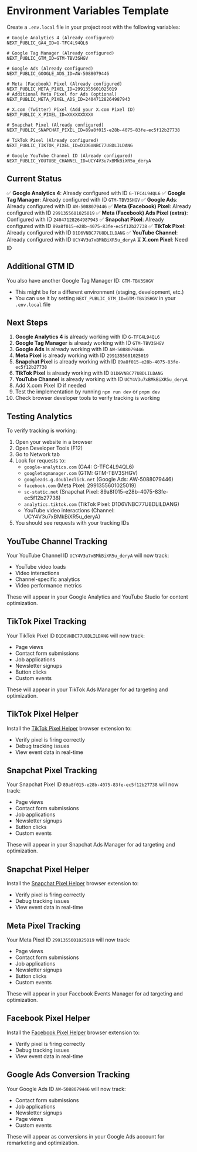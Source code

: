 # Environment Variables Template

Create a `.env.local` file in your project root with the following variables:

```env
# Google Analytics 4 (Already configured)
NEXT_PUBLIC_GA4_ID=G-TFC4L94QL6

# Google Tag Manager (Already configured)
NEXT_PUBLIC_GTM_ID=GTM-TBV3SHGV

# Google Ads (Already configured)
NEXT_PUBLIC_GOOGLE_ADS_ID=AW-5088079446

# Meta (Facebook) Pixel (Already configured)
NEXT_PUBLIC_META_PIXEL_ID=2991355601025019
# Additional Meta Pixel for Ads (optional)
NEXT_PUBLIC_META_PIXEL_ADS_ID=24047128264987943

# X.com (Twitter) Pixel (Add your X.com Pixel ID)
NEXT_PUBLIC_X_PIXEL_ID=XXXXXXXXXX

# Snapchat Pixel (Already configured)
NEXT_PUBLIC_SNAPCHAT_PIXEL_ID=89a8f015-e28b-4075-83fe-ec5f12b27738

# TikTok Pixel (Already configured)
NEXT_PUBLIC_TIKTOK_PIXEL_ID=D1D6VNBC77U8DLILDANG

# Google YouTube Channel ID (Already configured)
NEXT_PUBLIC_YOUTUBE_CHANNEL_ID=UCY4V3u7xBMkBiXR5u_deryA
```

## Current Status

✅ **Google Analytics 4**: Already configured with ID `G-TFC4L94QL6`
✅ **Google Tag Manager**: Already configured with ID `GTM-TBV3SHGV`
✅ **Google Ads**: Already configured with ID `AW-5088079446`
✅ **Meta (Facebook) Pixel**: Already configured with ID `2991355601025019`
✅ **Meta (Facebook) Ads Pixel (extra)**: Configured with ID `24047128264987943`
✅ **Snapchat Pixel**: Already configured with ID `89a8f015-e28b-4075-83fe-ec5f12b27738`
✅ **TikTok Pixel**: Already configured with ID `D1D6VNBC77U8DLILDANG`
✅ **YouTube Channel**: Already configured with ID `UCY4V3u7xBMkBiXR5u_deryA`
⏳ **X.com Pixel**: Need ID

## Additional GTM ID

You also have another Google Tag Manager ID: `GTM-TBV3SHGV`
- This might be for a different environment (staging, development, etc.)
- You can use it by setting `NEXT_PUBLIC_GTM_ID=GTM-TBV3SHGV` in your `.env.local` file

## Next Steps

1. **Google Analytics 4** is already working with ID `G-TFC4L94QL6`
2. **Google Tag Manager** is already working with ID `GTM-TBV3SHGV`
3. **Google Ads** is already working with ID `AW-5088079446`
4. **Meta Pixel** is already working with ID `2991355601025019`
5. **Snapchat Pixel** is already working with ID `89a8f015-e28b-4075-83fe-ec5f12b27738`
6. **TikTok Pixel** is already working with ID `D1D6VNBC77U8DLILDANG`
7. **YouTube Channel** is already working with ID `UCY4V3u7xBMkBiXR5u_deryA`
8. Add X.com Pixel ID if needed
9. Test the implementation by running `npm run dev` or `pnpm dev`
10. Check browser developer tools to verify tracking is working

## Testing Analytics

To verify tracking is working:
1. Open your website in a browser
2. Open Developer Tools (F12)
3. Go to Network tab
4. Look for requests to:
   - `google-analytics.com` (GA4: G-TFC4L94QL6)
   - `googletagmanager.com` (GTM: GTM-TBV3SHGV)
   - `googleads.g.doubleclick.net` (Google Ads: AW-5088079446)
   - `facebook.com` (Meta Pixel: 2991355601025019)
   - `sc-static.net` (Snapchat Pixel: 89a8f015-e28b-4075-83fe-ec5f12b27738)
   - `analytics.tiktok.com` (TikTok Pixel: D1D6VNBC77U8DLILDANG)
   - YouTube video interactions (Channel: UCY4V3u7xBMkBiXR5u_deryA)
5. You should see requests with your tracking IDs

## YouTube Channel Tracking

Your YouTube Channel ID `UCY4V3u7xBMkBiXR5u_deryA` will now track:
- YouTube video loads
- Video interactions
- Channel-specific analytics
- Video performance metrics

These will appear in your Google Analytics and YouTube Studio for content optimization.

## TikTok Pixel Tracking

Your TikTok Pixel ID `D1D6VNBC77U8DLILDANG` will now track:
- Page views
- Contact form submissions
- Job applications
- Newsletter signups
- Button clicks
- Custom events

These will appear in your TikTok Ads Manager for ad targeting and optimization.

## TikTok Pixel Helper

Install the [TikTok Pixel Helper](https://chrome.google.com/webstore/detail/tiktok-pixel-helper/ebjbgpgnnplmlmpfhfmmmkfminnmmkkg) browser extension to:
- Verify pixel is firing correctly
- Debug tracking issues
- View event data in real-time

## Snapchat Pixel Tracking

Your Snapchat Pixel ID `89a8f015-e28b-4075-83fe-ec5f12b27738` will now track:
- Page views
- Contact form submissions
- Job applications
- Newsletter signups
- Button clicks
- Custom events

These will appear in your Snapchat Ads Manager for ad targeting and optimization.

## Snapchat Pixel Helper

Install the [Snapchat Pixel Helper](https://chrome.google.com/webstore/detail/snapchat-pixel-helper/ebjbgpgnnplmlmpfhfmmmkfminnmmkkg) browser extension to:
- Verify pixel is firing correctly
- Debug tracking issues
- View event data in real-time

## Meta Pixel Tracking

Your Meta Pixel ID `2991355601025019` will now track:
- Page views
- Contact form submissions
- Job applications
- Newsletter signups
- Button clicks
- Custom events

These will appear in your Facebook Events Manager for ad targeting and optimization.

## Facebook Pixel Helper

Install the [Facebook Pixel Helper](https://chrome.google.com/webstore/detail/facebook-pixel-helper/fdgfkebogiimcoedmjlckhdkpimdjbea) browser extension to:
- Verify pixel is firing correctly
- Debug tracking issues
- View event data in real-time

## Google Ads Conversion Tracking

Your Google Ads ID `AW-5088079446` will now track:
- Contact form submissions
- Job applications
- Newsletter signups
- Page views
- Custom events

These will appear as conversions in your Google Ads account for remarketing and optimization. 